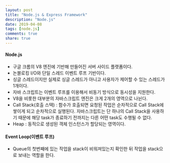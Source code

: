 ```yaml
---
layout: post
title: "Node.js & Express Framework"
description: "Node.js"
date: 2019-04-08
tags: [node.js]
comments: true
share: true
---
```


#### Node.js
* 구글 크롬의 V8 엔진에 기반해 만들어진 서버 사이드 플랫폼이다.
* 논블로킹 I/O와 단일 스레드 이벤트 루프 기반이다.
* 싱글 스레드이지만 실제로 싱글 스레드가 아니고 사용자가 제어할 수 있는 스레드가 1개이다.
* 자바 스크립트는 이벤트 루프를 이용해서 비동기 방식으로 동시성을 지원한다.
* V8을 비롯한 대부분의 자바스크립트 엔진은 크게 2개의 영역으로 나뉜다.
* Call Stack(호출 스택) : 함수가 호출되면 요청된 작업은 순차적으로 Call Stack에 쌓이게 되고 순차적으로 실행된다. 자바스크립트는 단 하나의 Call Stack을 사용하기 때문에 해당 task가 종료하기 전까지는 다른 어떤 task도 수행될 수 없다.
* Heap : 동적으로 생성된 객체 인스턴스가 할당되는 영역이다.

#### Event Loop(이벤트 루프)
* Queue의 첫번째에 있는 작업을 stack이 비워져있는지 확인한 뒤 작업을 stack으로 보내는 역할을 한다.